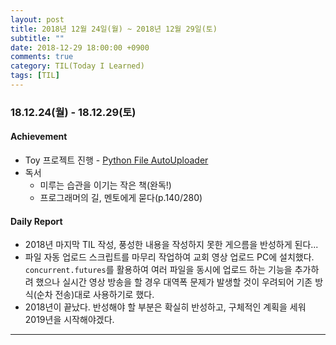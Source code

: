 ```yaml
---
layout: post
title: 2018년 12월 24일(월) ~ 2018년 12월 29일(토)
subtitle: ""
date: 2018-12-29 18:00:00 +0900
comments: true
category: TIL(Today I Learned)
tags: [TIL]
---
```

### 18.12.24(월) - 18.12.29(토)
#### Achievement
  - Toy 프로젝트 진행 - [Python File AutoUploader](https://github.com/choidslab/Automated_File_Upload)
  - 독서
    - 미루는 습관을 이기는 작은 책(완독!)
    - 프로그래머의 길, 멘토에게 묻다(p.140/280)

#### Daily Report
  - 2018년 마지막 TIL 작성, 풍성한 내용을 작성하지 못한 게으름을 반성하게 된다...
  - 파일 자동 업로드 스크립트를 마무리 작업하여 교회 영상 업로드 PC에 설치했다. `concurrent.futures`를 활용하여 여러 파일을 동시에 업로드 하는 기능을 추가하려 했으나 실시간 영상 방송을 할 경우 대역폭 문제가 발생할 것이 우려되어 기존 방식(순차 전송)대로 사용하기로 했다. 
  - 2018년이 끝났다. 반성해야 할 부분은 확실히 반성하고, 구체적인 계획을 세워 2019년을 시작해야겠다.

---
